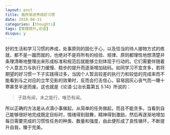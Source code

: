 ```yaml
---
layout: post
title: 循序渐进养成好习惯
date: 2018-08-31
categories: [thoughts]
tags: [管理提升,论语]
disqus: y
---
```


好的生活和学习习惯的养成，处事原则的固化于心，以及恰当的待人接物方式的练就，都不是一蹴而就的，也绝对不是将所有的经验、规律、原则都理性地想清楚并条理清晰地整理出来形成标准和规范后就能够立刻体现于行动的。它们需要伴随着个人意志力与执行力缓慢、稳步的提升而逐渐增加砝码。如同学习不宜贪多，若将期望的好习惯一下子实践得过多，当因个人暂且较差的执行力和较低的完成率而不能看到与之对应的立竿见影的效果时，反而会打击信心，容易因灰心丧气而一曝十寒甚至半途而废。这也就是《论语·公冶长篇第五 5.14》所说的：

> 子路有闻，未之能行，唯恐有闻。

所以正确的方法是从点滴小事做起，从简单的任务做起，而且不能贪多。当看到自己能够很好地完成既定目标时，情绪得到鼓舞，精神得到激励，然后再逐渐地增加每日需要完成的习惯性任务的种类、数量和强度，由此便形成了良性循环，不断提升自我，臻于完美。
